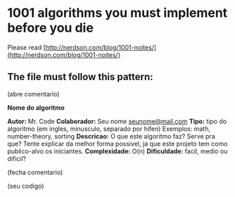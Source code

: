 # 1001 algorithms you must implement before you die

Please read [http://nerdson.com/blog/1001-noites/](http://nerdson.com/blog/1001-noites/)

## The file must follow this pattern:

(abre comentario)

**Nome do algoritmo**

**Autor:**
    Mr. Code
**Colaborador:**
    Seu nome <seunome@mail.com>
**Tipo:**
    tipo do algoritmo (em ingles, minusculo, separado por hifen)
    Exemplos: math, number-theory, sorting
**Descricao:**
    O que este algoritmo faz? Serve pra que? Tente explicar
    da melhor forma possivel, ja que este projeto tem como
    publico-alvo os iniciantes.
**Complexidade:**
    O(n)
**Dificuldade:**
    facil, medio ou dificil?

(fecha comentario)

(seu codigo)
